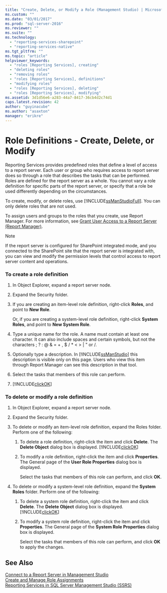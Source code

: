 ```yaml
---
title: "Create, Delete, or Modify a Role (Management Studio) | Microsoft Docs"
ms.custom: ""
ms.date: "03/01/2017"
ms.prod: "sql-server-2016"
ms.reviewer: ""
ms.suite: ""
ms.technology: 
  - "reporting-services-sharepoint"
  - "reporting-services-native"
ms.tgt_pltfrm: ""
ms.topic: "article"
helpviewer_keywords: 
  - "roles [Reporting Services], creating"
  - "deleting roles"
  - "removing roles"
  - "roles [Reporting Services], definitions"
  - "modifying roles"
  - "roles [Reporting Services], deleting"
  - "roles [Reporting Services], modifying"
ms.assetid: 3d1d56e6-a283-44a7-8417-36cb4d2c74d1
caps.latest.revision: 42
author: "guyinacube"
ms.author: "asaxton"
manager: "erikre"
---
```

# Role Definitions - Create, Delete, or Modify
  Reporting Services provides predefined roles that define a level of access to a report server. Each user or group who requires access to report server does so through a role that describes the tasks that can be performed. Roles are defined for the report server as a whole. You cannot vary a role definition for specific parts of the report server, or specify that a role be used differently depending on the circumstances.  
  
 To create, modify, or delete roles, use [!INCLUDE[ssManStudioFull](../../includes/ssmanstudiofull-md.md)]. You can only delete roles that are not used.  
  
 To assign users and groups to the roles that you create, use Report Manager. For more information, see [Grant User Access to a Report Server &#40;Report Manager&#41;](../../reporting-services/security/grant-user-access-to-a-report-server-report-manager.md).  
  
> [!NOTE]  
>  If the report server is configured for SharePoint integrated mode, and you connected to the SharePoint site that the report server is integrated with, you can view and modify the permission levels that control access to report server content and operations.  
  
### To create a role definition  
  
1.  In Object Explorer, expand a report server node.  
  
2.  Expand the Security folder.  
  
3.  If you are creating an item-level role definition, right-click **Roles**, and point to **New Role**.  
  
     Or, if you are creating a system-level role definition, right-click **System Roles**, and point to **New System Role**.  
  
4.  Type a unique name for the role. A name must contain at least one character. It can also include spaces and certain symbols, but not the characters ; ? : @ & = + , $ / * \< > | " or /.  
  
5.  Optionally type a description. In [!INCLUDE[ssManStudio](../../includes/ssmanstudio-md.md)] this description is visible only on this page. Users who view this item through Report Manager can see this description in that tool.  
  
6.  Select the tasks that members of this role can perform.  
  
7.  [!INCLUDE[clickOK](../../includes/clickok-md.md)]  
  
### To delete or modify a role definition  
  
1.  In Object Explorer, expand a report server node.  
  
2.  Expand the Security folder.  
  
3.  To delete or modify an item-level role definition, expand the Roles folder. Perform one of the following:  
  
    1.  To delete a role definition, right-click the item and click **Delete**. The **Delete Object** dialog box is displayed. [!INCLUDE[clickOK](../../includes/clickok-md.md)]  
  
    2.  To modify a role definition, right-click the item and click **Properties**. The General page of the **User Role Properties** dialog box is displayed.  
  
         Select the tasks that members of this role can perform, and click **OK**.  
  
4.  To delete or modify a system-level role definition, expand the **System Roles** folder. Perform one of the following:  
  
    1.  To delete a system role definition, right-click the item and click **Delete**. The **Delete Object** dialog box is displayed. [!INCLUDE[clickOK](../../includes/clickok-md.md)]  
  
    2.  To modify a system role definition, right-click the item and click **Properties**. The General page of the **System Role Properties** dialog box is displayed.  
  
         Select the tasks that members of this role can perform, and click **OK** to apply the changes.  
  
## See Also  
 [Connect to a Report Server in Management Studio](../../reporting-services/tools/connect-to-a-report-server-in-management-studio.md)   
 [Create and Manage Role Assignments](../../reporting-services/security/create-and-manage-role-assignments.md)   
 [Reporting Services in SQL Server Management Studio &#40;SSRS&#41;](../../reporting-services/tools/reporting-services-in-sql-server-management-studio-ssrs.md)  
  
  